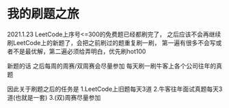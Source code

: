 # 我的刷题之旅
2021.1.23   LeetCode上序号<=300的免费题已经都刷完了，
之后应该不会再继续刷LeetCode上的新题了，会把之前刷过的题重复刷一刷，
第一遍有很多不会写或者不是最优解，第二遍必须给弄明白，优先刷hot100

新题的话
之后每周的周赛/双周赛会尽量参加
每天刷一刷牛客上各个公司往年的真题

因此关于刷题之后的任务是
    1.LeetCode上旧题每天3道
    2.牛客往年面试真题每天3道(也就是一套)
    3.(双)周赛尽量参加